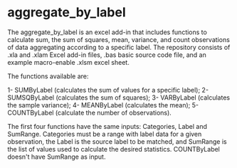 # aggregate_by_label
The aggregate_by_label is an excel add-in that includes functions to calculate sum, the sum of squares, mean, variance, and count observations of data aggregating according to a specific label. The repository consists of .xla and .xlam Excel add-in files, .bas basic source code file, and an example macro-enable .xlsm excel sheet.

The functions available are:

1- SUMByLabel (calculates the sum of values for a specific label);
2- SUMSQByLabel (calculates the sum of squares);
3- VARByLabel (calculates the sample variance);
4- MEANByLabel (calculates the mean);
5- COUNTByLabel (calculate the number of observations).

The first four functions have the same inputs: Categories, Label and SumRange. Categories must be a range with label data for a given observation, the Label is the source label to be matched, and SumRange is the list of values used to calculate the desired statistics. COUNTByLabel doesn't have SumRange as input.


